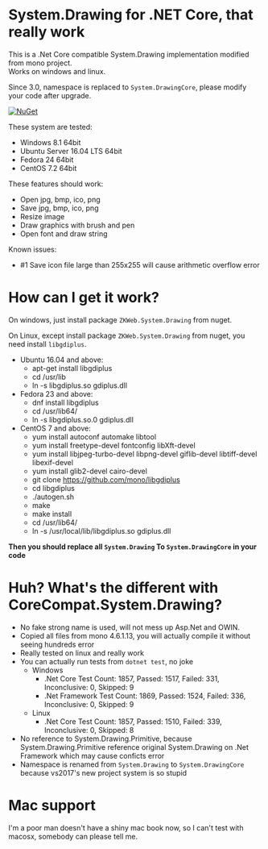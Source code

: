 # System.Drawing for .NET Core, that really work

This is a .Net Core compatible System.Drawing implementation modified from mono project.<br/>
Works on windows and linux.

Since 3.0, namespace is replaced to `System.DrawingCore`, please modify your code after upgrade.

[![NuGet](https://buildstats.info/nuget/ZKWeb.System.Drawing)](http://www.nuget.org/packages/ZKWeb.System.Drawing)

These system are tested:

- Windows 8.1 64bit
- Ubuntu Server 16.04 LTS 64bit
- Fedora 24 64bit
- CentOS 7.2 64bit

These features should work:

- Open jpg, bmp, ico, png
- Save jpg, bmp, ico, png 
- Resize image
- Draw graphics with brush and pen
- Open font and draw string

Known issues:

- #1 Save icon file large than 255x255 will cause arithmetic overflow error

# How can I get it work?

On windows, just install package `ZKWeb.System.Drawing` from nuget.

On Linux, except install package `ZKWeb.System.Drawing` from nuget, you need install `libgdiplus`.<br/>

- Ubuntu 16.04 and above:
	- apt-get install libgdiplus
	- cd /usr/lib
	- ln -s libgdiplus.so gdiplus.dll
- Fedora 23 and above:
	- dnf install libgdiplus
	- cd /usr/lib64/
	- ln -s libgdiplus.so.0 gdiplus.dll
- CentOS 7 and above:
	- yum install autoconf automake libtool
	- yum install freetype-devel fontconfig libXft-devel
	- yum install libjpeg-turbo-devel libpng-devel giflib-devel libtiff-devel libexif-devel
	- yum install glib2-devel cairo-devel
	- git clone https://github.com/mono/libgdiplus
	- cd libgdiplus
	- ./autogen.sh
	- make
	- make install
	- cd /usr/lib64/
	- ln -s /usr/local/lib/libgdiplus.so gdiplus.dll

**Then you should replace all `System.Drawing` To `System.DrawingCore` in your code**

# Huh? What's the different with CoreCompat.System.Drawing?

- No fake strong name is used, will not mess up Asp.Net and OWIN.
- Copied all files from mono 4.6.1.13, you will actually compile it without seeing hundreds error
- Really tested on linux and really work
- You can actually run tests from `dotnet test`, no joke
	- Windows
		- .Net Core Test Count: 1857, Passed: 1517, Failed: 331, Inconclusive: 0, Skipped: 9
		- .Net Framework Test Count: 1869, Passed: 1524, Failed: 336, Inconclusive: 0, Skipped: 9
	- Linux
		- .Net Core Test Count: 1857, Passed: 1510, Failed: 339, Inconclusive: 0, Skipped: 8
- No reference to System.Drawing.Primitive, because System.Drawing.Primitive reference original System.Drawing on .Net Framework which may cause conficts error
- Namespace is renamed from `System.Drawing` to `System.DrawingCore` because vs2017's new project system is so stupid

# Mac support

I'm a poor man doesn't have a shiny mac book now, so I can't test with macosx, somebody can please tell me.
